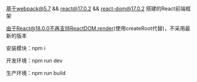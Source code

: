 基于webpack@5.7 && react@17.0.2 && react-dom@17.0.2 搭建的React前端框架

由于React@18.0.0不再支持ReactDOM.render(使用createRoot代替)，不采用最新的版本

安装模块：npm i

开发环境：npm run dev

生产环境：npm run build

